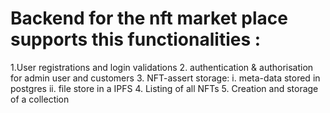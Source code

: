 # Backend for the nft market place supports this functionalities :
1.User registrations and login validations
2. authentication & authorisation for admin user and customers 
3. NFT-assert storage:
   i. meta-data stored in postgres
   ii. file store in a IPFS
4. Listing of all NFTs 
5. Creation and storage of a collection
